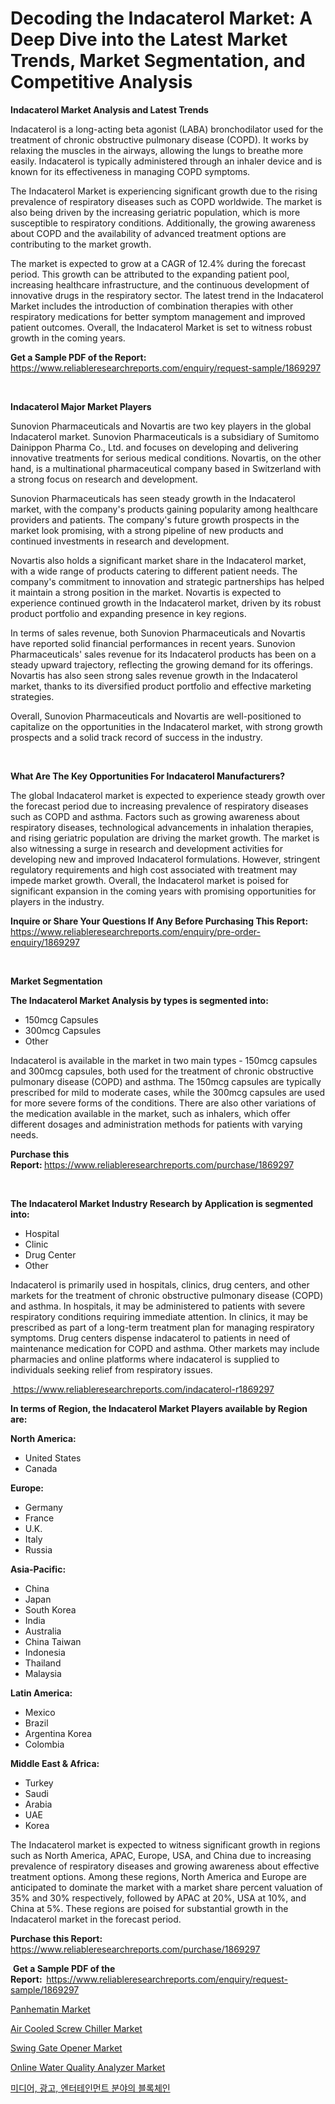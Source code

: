 <p><h1>Decoding the Indacaterol Market: A Deep Dive into the Latest Market Trends, Market Segmentation, and Competitive Analysis</h1></p><p><strong>Indacaterol Market Analysis and Latest Trends</strong></p>
<p><p>Indacaterol is a long-acting beta agonist (LABA) bronchodilator used for the treatment of chronic obstructive pulmonary disease (COPD). It works by relaxing the muscles in the airways, allowing the lungs to breathe more easily. Indacaterol is typically administered through an inhaler device and is known for its effectiveness in managing COPD symptoms.</p><p>The Indacaterol Market is experiencing significant growth due to the rising prevalence of respiratory diseases such as COPD worldwide. The market is also being driven by the increasing geriatric population, which is more susceptible to respiratory conditions. Additionally, the growing awareness about COPD and the availability of advanced treatment options are contributing to the market growth.</p><p>The market is expected to grow at a CAGR of 12.4% during the forecast period. This growth can be attributed to the expanding patient pool, increasing healthcare infrastructure, and the continuous development of innovative drugs in the respiratory sector. The latest trend in the Indacaterol Market includes the introduction of combination therapies with other respiratory medications for better symptom management and improved patient outcomes. Overall, the Indacaterol Market is set to witness robust growth in the coming years.</p></p>
<p><strong>Get a Sample PDF of the Report:&nbsp;</strong> <a href="https://www.reliableresearchreports.com/enquiry/request-sample/1869297">https://www.reliableresearchreports.com/enquiry/request-sample/1869297</a></p>
<p>&nbsp;</p>
<p><strong>Indacaterol Major Market Players</strong></p>
<p><p>Sunovion Pharmaceuticals and Novartis are two key players in the global Indacaterol market. Sunovion Pharmaceuticals is a subsidiary of Sumitomo Dainippon Pharma Co., Ltd. and focuses on developing and delivering innovative treatments for serious medical conditions. Novartis, on the other hand, is a multinational pharmaceutical company based in Switzerland with a strong focus on research and development.</p><p>Sunovion Pharmaceuticals has seen steady growth in the Indacaterol market, with the company's products gaining popularity among healthcare providers and patients. The company's future growth prospects in the market look promising, with a strong pipeline of new products and continued investments in research and development.</p><p>Novartis also holds a significant market share in the Indacaterol market, with a wide range of products catering to different patient needs. The company's commitment to innovation and strategic partnerships has helped it maintain a strong position in the market. Novartis is expected to experience continued growth in the Indacaterol market, driven by its robust product portfolio and expanding presence in key regions.</p><p>In terms of sales revenue, both Sunovion Pharmaceuticals and Novartis have reported solid financial performances in recent years. Sunovion Pharmaceuticals' sales revenue for its Indacaterol products has been on a steady upward trajectory, reflecting the growing demand for its offerings. Novartis has also seen strong sales revenue growth in the Indacaterol market, thanks to its diversified product portfolio and effective marketing strategies.</p><p>Overall, Sunovion Pharmaceuticals and Novartis are well-positioned to capitalize on the opportunities in the Indacaterol market, with strong growth prospects and a solid track record of success in the industry.</p></p>
<p>&nbsp;</p>
<p><strong>What Are The Key Opportunities For Indacaterol Manufacturers?</strong></p>
<p><p>The global Indacaterol market is expected to experience steady growth over the forecast period due to increasing prevalence of respiratory diseases such as COPD and asthma. Factors such as growing awareness about respiratory diseases, technological advancements in inhalation therapies, and rising geriatric population are driving the market growth. The market is also witnessing a surge in research and development activities for developing new and improved Indacaterol formulations. However, stringent regulatory requirements and high cost associated with treatment may impede market growth. Overall, the Indacaterol market is poised for significant expansion in the coming years with promising opportunities for players in the industry.</p></p>
<p><strong>Inquire or Share Your Questions If Any Before Purchasing This Report:</strong> <a href="https://www.reliableresearchreports.com/enquiry/pre-order-enquiry/1869297">https://www.reliableresearchreports.com/enquiry/pre-order-enquiry/1869297</a></p>
<p>&nbsp;</p>
<p><strong>Market Segmentation</strong></p>
<p><strong>The Indacaterol Market Analysis by types is segmented into:</strong></p>
<p><ul><li>150mcg Capsules</li><li>300mcg Capsules</li><li>Other</li></ul></p>
<p><p>Indacaterol is available in the market in two main types - 150mcg capsules and 300mcg capsules, both used for the treatment of chronic obstructive pulmonary disease (COPD) and asthma. The 150mcg capsules are typically prescribed for mild to moderate cases, while the 300mcg capsules are used for more severe forms of the conditions. There are also other variations of the medication available in the market, such as inhalers, which offer different dosages and administration methods for patients with varying needs.</p></p>
<p><strong>Purchase this Report:&nbsp;</strong><a href="https://www.reliableresearchreports.com/purchase/1869297">https://www.reliableresearchreports.com/purchase/1869297</a></p>
<p>&nbsp;</p>
<p><strong>The Indacaterol Market Industry Research by Application is segmented into:</strong></p>
<p><ul><li>Hospital</li><li>Clinic</li><li>Drug Center</li><li>Other</li></ul></p>
<p><p>Indacaterol is primarily used in hospitals, clinics, drug centers, and other markets for the treatment of chronic obstructive pulmonary disease (COPD) and asthma. In hospitals, it may be administered to patients with severe respiratory conditions requiring immediate attention. In clinics, it may be prescribed as part of a long-term treatment plan for managing respiratory symptoms. Drug centers dispense indacaterol to patients in need of maintenance medication for COPD and asthma. Other markets may include pharmacies and online platforms where indacaterol is supplied to individuals seeking relief from respiratory issues.</p></p>
<p><a href="https://www.reliableresearchreports.com/indacaterol-r1869297">&nbsp;https://www.reliableresearchreports.com/indacaterol-r1869297</a></p>
<p><strong>In terms of Region, the Indacaterol Market Players available by Region are:</strong></p>
<p>
    <p> <strong> North America: </strong>
        <ul>
            <li>United States</li>
            <li>Canada</li>
        </ul>
        </p> 
    <p> <strong> Europe: </strong>
        <ul>
            <li>Germany</li>
            <li>France</li>
            <li>U.K.</li>
            <li>Italy</li>
            <li>Russia</li>
        </ul>
        </p> 
    <p> <strong> Asia-Pacific: </strong>
        <ul>
            <li>China</li>
            <li>Japan</li>
            <li>South Korea</li>
            <li>India</li>
            <li>Australia</li>
            <li>China Taiwan</li>
            <li>Indonesia</li>
            <li>Thailand</li>
            <li>Malaysia</li>
        </ul>
        </p> 
    <p> <strong> Latin America: </strong>
        <ul>
            <li>Mexico</li>
            <li>Brazil</li>
            <li>Argentina Korea</li>
            <li>Colombia</li>
        </ul>
        </p> 
    <p> <strong> Middle East & Africa: </strong>
        <ul>
            <li>Turkey</li>
            <li>Saudi</li>
            <li>Arabia</li>
            <li>UAE</li>
            <li>Korea</li>
        </ul>
    </p>
    </p>
<p><p>The Indacaterol market is expected to witness significant growth in regions such as North America, APAC, Europe, USA, and China due to increasing prevalence of respiratory diseases and growing awareness about effective treatment options. Among these regions, North America and Europe are anticipated to dominate the market with a market share percent valuation of 35% and 30% respectively, followed by APAC at 20%, USA at 10%, and China at 5%. These regions are poised for substantial growth in the Indacaterol market in the forecast period.</p></p>
<p><strong>Purchase this Report: </strong><a href="https://www.reliableresearchreports.com/purchase/1869297">https://www.reliableresearchreports.com/purchase/1869297</a></p>
<p>&nbsp;<strong>Get a Sample PDF of the Report:&nbsp;&nbsp;</strong><a href="https://www.reliableresearchreports.com/enquiry/request-sample/1869297">https://www.reliableresearchreports.com/enquiry/request-sample/1869297</a></p>
<p><strong></strong></p>
<p><p><a href="https://github.com/nhteumcc68/Market-Research-Report-List-1/blob/main/panhematin-market.md">Panhematin Market</a></p><p><a href="https://medium.com/@raleciabridges8/global-air-cooled-screw-chiller-market-size-and-market-trends-analysis-by-regional-outlook-e9dfddc153c8">Air Cooled Screw Chiller Market</a></p><p><a href="https://medium.com/@javooyce546456/deep-dive-into-the-swing-gate-opener-market-itstrends-market-segmentation-and-competitive-623658a787ea">Swing Gate Opener Market</a></p><p><a href="https://medium.com/@eloisadavis25/online-water-quality-analyzer-market-investigation-industry-evolution-and-forecast-till-2031-61a1b8ea5fdb">Online Water Quality Analyzer Market</a></p><p><a href="https://github.com/mdmazharulnwr786/Market-Research-Report-List-2/blob/main/997760684223.md">미디어, 광고, 엔터테인먼트 분야의 블록체인</a></p></p>